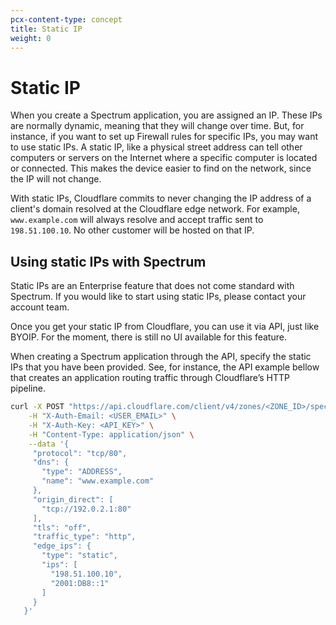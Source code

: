 ```yaml
---
pcx-content-type: concept
title: Static IP
weight: 0
---
```


# Static IP

When you create a Spectrum application, you are assigned an IP. These IPs are normally dynamic, meaning that they will change over time. But, for instance, if you want to set up Firewall rules for specific IPs, you may want to use static IPs. A static IP, like a physical street address can tell other computers or servers on the Internet where a specific computer is located or connected. This makes the device easier to find on the network, since the IP will not change.

With static IPs, Cloudflare commits to never changing the IP address of a client's domain resolved at the Cloudflare edge network. For example, `www.example.com` will always resolve and accept traffic sent to `198.51.100.10`. No other customer will be hosted on that IP.

## Using static IPs with Spectrum

Static IPs are an Enterprise feature that does not come standard with Spectrum. If you would like to start using static IPs, please contact your account team.

Once you get your static IP from Cloudflare, you can use it via API, just like BYOIP. For the moment, there is still no UI available for this feature.

When creating a Spectrum application through the API, specify the static IPs that you have been provided. See, for instance, the API example bellow that creates an application routing traffic through Cloudflare’s HTTP pipeline.

```bash
curl -X POST "https://api.cloudflare.com/client/v4/zones/<ZONE_ID>/spectrum/apps" \
    -H "X-Auth-Email: <USER_EMAIL>" \
    -H "X-Auth-Key: <API_KEY>" \
    -H "Content-Type: application/json" \
    --data '{
     "protocol": "tcp/80",
     "dns": {
       "type": "ADDRESS",
       "name": "www.example.com"
     },
     "origin_direct": [
       "tcp://192.0.2.1:80"
     ],
     "tls": "off",
     "traffic_type": "http",
     "edge_ips": {
       "type": "static",
       "ips": [
         "198.51.100.10",
         "2001:DB8::1"
       ]
     }
   }'
```
